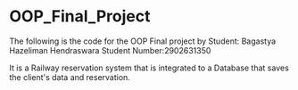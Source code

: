 # OOP_Final_Project

The following is the code for the OOP Final project by Student: Bagastya Hazeliman Hendraswara 
Student Number:2902631350

It is a Railway reservation system that is integrated to a Database that saves the client's data and  reservation.

